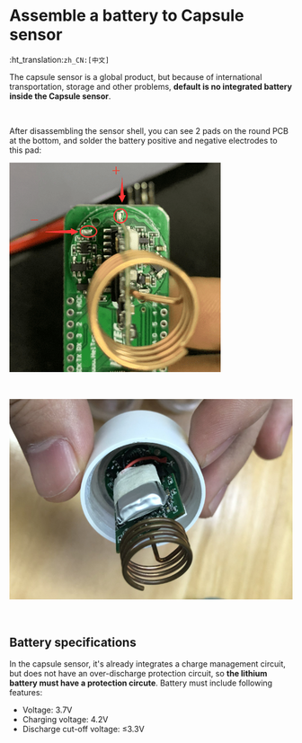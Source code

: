 # Assemble a battery to Capsule sensor
:ht_translation:`zh_CN:[中文]`

The capsule sensor is a global product, but because of international transportation, storage and other problems, **default is no integrated battery inside the Capsule sensor**.

&nbsp;

After disassembling the sensor shell, you can see 2 pads on the round PCB at the bottom, and solder the battery positive and negative electrodes to this pad:

![](img/assemble_a_battery/01.png)

&nbsp;

![](img/assemble_a_battery/02.png)

&nbsp;

## Battery specifications

In the capsule sensor, it's already integrates a charge management circuit, but does not have an over-discharge protection circuit, so **the lithium battery must have a protection circute**. Battery must include following features:

- Voltage: 3.7V
- Charging voltage: 4.2V
- Discharge cut-off voltage: ≤3.3V

&nbsp;

